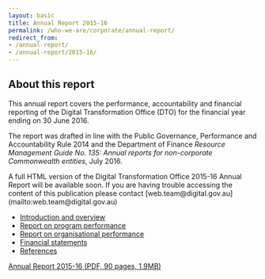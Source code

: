 ```yaml
---
layout: basic
title: Annual Report 2015-16
permalink: /who-we-are/corporate/annual-report/
redirect_from: 
- /annual-report/
- /annual-report/2015-16/
---
```


## About this report

This annual report covers the performance, accountability and financial reporting of the Digital Transformation Office (DTO) for the financial year ending on 30 June 2016.

The report was drafted in line with the Public Governance, Performance and Accountability Rule 2014 and the Department of Finance *Resource Management Guide No. 135: Annual reports for non-corporate Commonwealth entities*, July 2016.

<p class="callout" markdown="1">
A full HTML version of the Digital Transformation Office 2015-16 Annual Report will be available soon. If you are having trouble accessing the content of this publication please contact [web.team@digital.gov.au](mailto:web.team@digital.gov.au)
</p>

- [Introduction and overview](/who-we-are/corporate/annual-report/annual-report-2015-16/1-introduction/)
- [Report on program performance](/who-we-are/corporate/annual-report/annual-report-2015-16/2-program-performance/)
- [Report on organisational performance](/who-we-are/corporate/annual-report/annual-report-2015-16/3-organisational-performance/)
- [Financial statements](/who-we-are/corporate/annual-report/annual-report-2015-16/financial-statements/)
- [References](/who-we-are/corporate/annual-report/annual-report-2015-16/references/)

[Annual Report 2015-16 (PDF, 90 pages, 1.9MB)](/files/dto-annual-report-2015-16.pdf)

